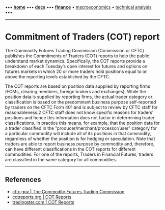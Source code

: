 [//]: # "START - Navigation between Markdown pages inside of GitHub."

••• **[home](/README.md)** ••• **[docs](/docs/index.md)** ••• **[finance](/finance/index.md)** • [macroeconomics](/finance/index.md#macroeconomics) • [technical analysis](/finance/index.md#technical-analysis) •••

[//]: # "END - Navigation between Markdown pages inside of GitHub."

---

# Commitment of Traders (COT) report

The Commodity Futures Trading Commission (Commission or CFTC) publishes the Commitments of Traders (COT) reports to help the public understand market dynamics. Specifically, the COT reports provide a breakdown of each Tuesday’s open interest for futures and options on futures markets in which 20 or more traders hold positions equal to or above the reporting levels established by the CFTC.

The COT reports are based on position data supplied by reporting firms (FCMs, clearing members, foreign brokers and exchanges). While the position data is supplied by reporting firms, the actual trader category or classification is based on the predominant business purpose self-reported by traders on the CFTC Form 401 and is subject to review by CFTC staff for reasonableness.2 CFTC staff does not know specific reasons for traders’ positions and hence this information does not factor in determining trader classifications. In practice this means, for example, that the position data for a trader classified in the "producer/merchant/processor/user" category for a particular commodity will include all of its positions in that commodity, regardless of whether the position is for hedging or speculation. Note that traders are able to report business purpose by commodity and, therefore, can have different classifications in the COT reports for different commodities. For one of the reports, Traders in Financial Futures, traders are classified in the same category for all commodities.

---

## References

- [cftc.gov | The Commodity Futures Trading Commission](https://www.cftc.gov/MarketReports/CommitmentsofTraders/index.htm)
- [cotreports.org | COT Reports](https://www.cotreports.org/)
- [tradingster.com | COT Reports](https://www.tradingster.com)
